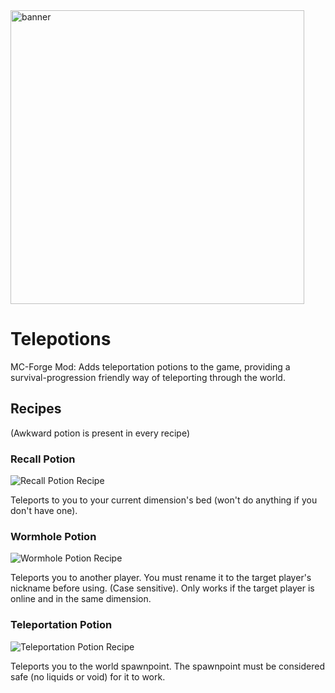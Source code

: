 <img width="470" alt="banner" src="https://user-images.githubusercontent.com/20403142/155824029-32517510-16f2-43e8-af88-9ab11f583529.png">

# Telepotions
MC-Forge Mod: Adds teleportation potions to the game, providing a survival-progression friendly way of teleporting through the world.

## Recipes
(Awkward potion is present in every recipe)
### Recall Potion
![Recall Potion Recipe](https://user-images.githubusercontent.com/20403142/155658519-dedb3db4-e8b7-4068-9260-62b17cdfabdb.png)

Teleports to you to your current dimension's bed (won't do anything if you don't have one).

### Wormhole Potion
![Wormhole Potion Recipe](https://user-images.githubusercontent.com/20403142/155658670-8bc1b4bf-5d38-4749-bcd2-c781687af1f3.png)

Teleports you to another player. You must rename it to the target player's nickname before using. (Case sensitive).
Only works if the target player is online and in the same dimension.

### Teleportation Potion
![Teleportation Potion Recipe](https://user-images.githubusercontent.com/20403142/155658717-b1b1df7e-cb1b-41aa-a465-49d73ec09be0.png)

Teleports you to the world spawnpoint. The spawnpoint must be considered safe (no liquids or void) for it to work.
